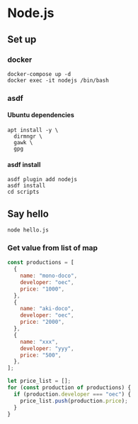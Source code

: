 # Node.js

## Set up

### docker

```shell
docker-compose up -d
docker exec -it nodejs /bin/bash
```

### asdf

#### Ubuntu dependencies

```shell
apt install -y \
  dirmngr \
  gawk \
  gpg
```

#### asdf install

```shell
asdf plugin add nodejs
asdf install
cd scripts
```

## Say hello

```shell
node hello.js
```

### Get value from list of map

```js
const productions = [
  {
    name: "mono-doco",
    developer: "oec",
    price: "1000",
  },
  {
    name: "aki-doco",
    developer: "oec",
    price: "2000",
  },
  {
    name: "xxx",
    developer: "yyy",
    price: "500",
  },
];

let price_list = [];
for (const production of productions) {
  if (production.developer === "oec") {
    price_list.push(production.price);
  }
}
```
